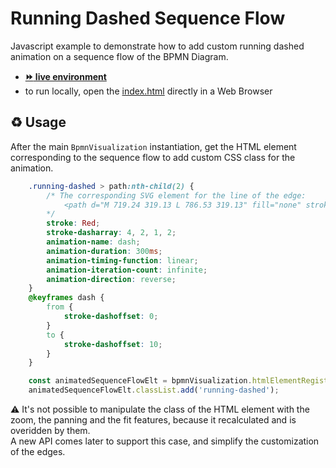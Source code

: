 # Running Dashed Sequence Flow

Javascript example to demonstrate how to add custom running dashed animation on a sequence flow of the BPMN Diagram.
- [__:fast_forward: live environment__](https://cdn.statically.io/gh/process-analytics/bpmn-visualization-examples/master/examples/custom-animation/running-dashed-sequence-flow/index.html)
- to run locally, open the [index.html](index.html) directly in a Web Browser

## ♻️ Usage

After the main `BpmnVisualization` instantiation, get the HTML element corresponding to the sequence flow to add custom CSS class for the animation.
````css
    .running-dashed > path:nth-child(2) {
        /* The corresponding SVG element for the line of the edge:
            <path d="M 719.24 319.13 L 786.53 319.13" fill="none" stroke="black" stroke-width="1.78" stroke-miterlimit="10" pointer-events="stroke"></path>
        */
        stroke: Red;
        stroke-dasharray: 4, 2, 1, 2;
        animation-name: dash;
        animation-duration: 300ms;
        animation-timing-function: linear;
        animation-iteration-count: infinite;
        animation-direction: reverse;
    }
    @keyframes dash {
        from {
            stroke-dashoffset: 0;
        }
        to {
            stroke-dashoffset: 10;
        }
    }
````

```javascript
    const animatedSequenceFlowElt = bpmnVisualization.htmlElementRegistry.getBpmnHtmlElement('sequence_flow_id');
    animatedSequenceFlowElt.classList.add('running-dashed');
```

⚠️ It's not possible to manipulate the class of the HTML element with the zoom, the panning and the fit features, because it recalculated and is overidden by them. \
A new API comes later to support this case, and simplify the customization of the edges.
